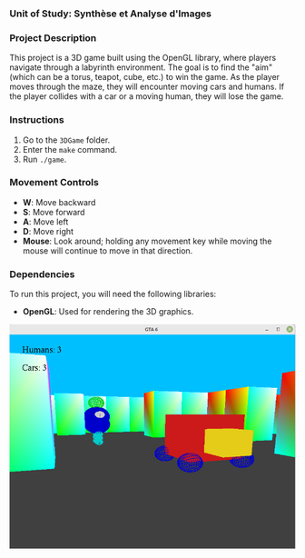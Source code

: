 ### Unit of Study: Synthèse et Analyse d'Images

### Project Description

This project is a 3D game built using the OpenGL library, where players navigate through a labyrinth environment. The goal is to find the "aim" (which can be a torus, teapot, cube, etc.) to win the game. As the player moves through the maze, they will encounter moving cars and humans. If the player collides with a car or a moving human, they will lose the game.

### Instructions

1. Go to the `3DGame` folder.
2. Enter the `make` command.
3. Run `./game`.

### Movement Controls

- **W**: Move backward
- **S**: Move forward
- **A**: Move left
- **D**: Move right
- **Mouse**: Look around; holding any movement key while moving the mouse will continue to move in that direction.

### Dependencies

To run this project, you will need the following libraries:

- **OpenGL**: Used for rendering the 3D graphics.

![Game Environment](gameenv.jpeg)
